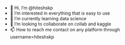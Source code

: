 - 👋 Hi, I’m @hiteshskp
- 👀 I’m interested in everything that is easy to use
- 🌱 I’m currently learning data science
- 💞️ I’m looking to collaborate on collab and kaggle
- 📫 How to reach me contact on any platform through username=hiteshskp 

<!---
hiteshskp/hiteshskp is a ✨ special ✨ repository because its `README.md` (this file) appears on your GitHub profile.
You can click the Preview link to take a look at your changes.
--->
